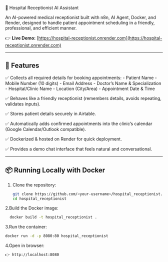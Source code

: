 🏥 Hospital Receptionist AI Assistant

An AI-powered medical receptionist built with n8n, AI Agent, Docker, and Render, designed to handle patient appointment scheduling in a friendly, professional, and efficient manner.

👉 **Live Demo:** [https://hospital-receptionist.onrender.com](https://hospital-receptionist.onrender.com)  

---

## 🚀 Features
  
  ✅ Collects all required details for booking appointments:
         - Patient Name
         - Mobile Number (10 digits)
         - Email Address
         - Doctor’s Name & Specialization
         - Hospital/Clinic Name
         - Location (City/Area)
         - Appointment Date & Time
  
  ✅ Behaves like a friendly receptionist (remembers details, avoids repeating, validates inputs).
  
  ✅ Stores patient details securely in Airtable.
  
  ✅ Automatically adds confirmed appointments into the clinic’s calendar (Google Calendar/Outlook compatible).
  
  ✅ Dockerized & hosted on Render for quick deployment.
  
  ✅ Provides a demo chat interface that feels natural and conversational.  

---

## 📦 Running Locally with Docker

1. Clone the repository:
   ```bash
   git clone https://github.com/<your-username>/hospital_receptionist.git
   cd hospital_receptionist

   ```

  2.Build the Docker image:
  ```bash
    docker build -t hospital_receptionist .
  ```
  
  3.Run the container:
  ```bash
  docker run -d -p 8080:80 hospital_receptionist
  ```
  
  4.Open in browser:
  ```bash
  👉 http://localhost:8080
  ```
